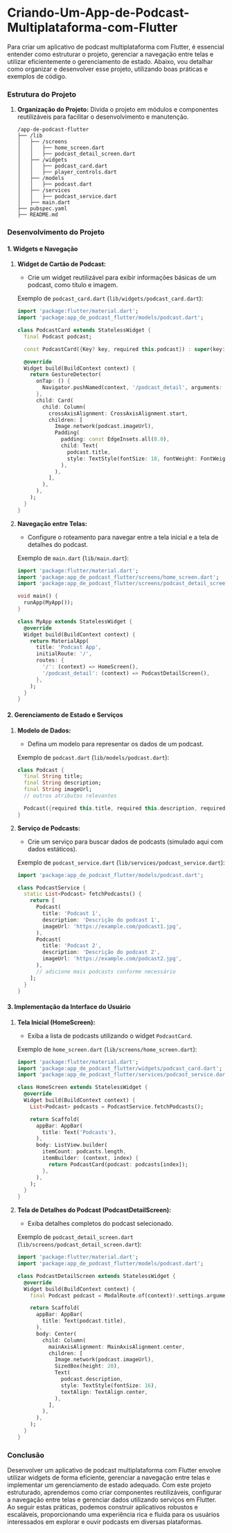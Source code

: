# Criando-Um-App-de-Podcast-Multiplataforma-com-Flutter

Para criar um aplicativo de podcast multiplataforma com Flutter, é essencial entender como estruturar o projeto, gerenciar a navegação entre telas e utilizar eficientemente o gerenciamento de estado. Abaixo, vou detalhar como organizar e desenvolver esse projeto, utilizando boas práticas e exemplos de código.

### Estrutura do Projeto

1. **Organização do Projeto:**
   Divida o projeto em módulos e componentes reutilizáveis para facilitar o desenvolvimento e manutenção.

   ```
   /app-de-podcast-flutter
   ├── /lib
   │   ├── /screens
   │   │   ├── home_screen.dart
   │   │   ├── podcast_detail_screen.dart
   │   ├── /widgets
   │   │   ├── podcast_card.dart
   │   │   ├── player_controls.dart
   │   ├── /models
   │   │   ├── podcast.dart
   │   ├── /services
   │   │   ├── podcast_service.dart
   │   ├── main.dart
   ├── pubspec.yaml
   ├── README.md
   ```

### Desenvolvimento do Projeto

#### 1. Widgets e Navegação

1. **Widget de Cartão de Podcast:**
   - Crie um widget reutilizável para exibir informações básicas de um podcast, como título e imagem.

   Exemplo de `podcast_card.dart` (`lib/widgets/podcast_card.dart`):
   ```dart
   import 'package:flutter/material.dart';
   import 'package:app_de_podcast_flutter/models/podcast.dart';

   class PodcastCard extends StatelessWidget {
     final Podcast podcast;

     const PodcastCard({Key? key, required this.podcast}) : super(key: key);

     @override
     Widget build(BuildContext context) {
       return GestureDetector(
         onTap: () {
           Navigator.pushNamed(context, '/podcast_detail', arguments: podcast);
         },
         child: Card(
           child: Column(
             crossAxisAlignment: CrossAxisAlignment.start,
             children: [
               Image.network(podcast.imageUrl),
               Padding(
                 padding: const EdgeInsets.all(8.0),
                 child: Text(
                   podcast.title,
                   style: TextStyle(fontSize: 18, fontWeight: FontWeight.bold),
                 ),
               ),
             ],
           ),
         ),
       );
     }
   }
   ```

2. **Navegação entre Telas:**
   - Configure o roteamento para navegar entre a tela inicial e a tela de detalhes do podcast.

   Exemplo de `main.dart` (`lib/main.dart`):
   ```dart
   import 'package:flutter/material.dart';
   import 'package:app_de_podcast_flutter/screens/home_screen.dart';
   import 'package:app_de_podcast_flutter/screens/podcast_detail_screen.dart';

   void main() {
     runApp(MyApp());
   }

   class MyApp extends StatelessWidget {
     @override
     Widget build(BuildContext context) {
       return MaterialApp(
         title: 'Podcast App',
         initialRoute: '/',
         routes: {
           '/': (context) => HomeScreen(),
           '/podcast_detail': (context) => PodcastDetailScreen(),
         },
       );
     }
   }
   ```

#### 2. Gerenciamento de Estado e Serviços

1. **Modelo de Dados:**
   - Defina um modelo para representar os dados de um podcast.

   Exemplo de `podcast.dart` (`lib/models/podcast.dart`):
   ```dart
   class Podcast {
     final String title;
     final String description;
     final String imageUrl;
     // outros atributos relevantes

     Podcast({required this.title, required this.description, required this.imageUrl});
   }
   ```

2. **Serviço de Podcasts:**
   - Crie um serviço para buscar dados de podcasts (simulado aqui com dados estáticos).

   Exemplo de `podcast_service.dart` (`lib/services/podcast_service.dart`):
   ```dart
   import 'package:app_de_podcast_flutter/models/podcast.dart';

   class PodcastService {
     static List<Podcast> fetchPodcasts() {
       return [
         Podcast(
           title: 'Podcast 1',
           description: 'Descrição do podcast 1',
           imageUrl: 'https://example.com/podcast1.jpg',
         ),
         Podcast(
           title: 'Podcast 2',
           description: 'Descrição do podcast 2',
           imageUrl: 'https://example.com/podcast2.jpg',
         ),
         // adicione mais podcasts conforme necessário
       ];
     }
   }
   ```

#### 3. Implementação da Interface do Usuário

1. **Tela Inicial (HomeScreen):**
   - Exiba a lista de podcasts utilizando o widget `PodcastCard`.

   Exemplo de `home_screen.dart` (`lib/screens/home_screen.dart`):
   ```dart
   import 'package:flutter/material.dart';
   import 'package:app_de_podcast_flutter/widgets/podcast_card.dart';
   import 'package:app_de_podcast_flutter/services/podcast_service.dart';

   class HomeScreen extends StatelessWidget {
     @override
     Widget build(BuildContext context) {
       List<Podcast> podcasts = PodcastService.fetchPodcasts();

       return Scaffold(
         appBar: AppBar(
           title: Text('Podcasts'),
         ),
         body: ListView.builder(
           itemCount: podcasts.length,
           itemBuilder: (context, index) {
             return PodcastCard(podcast: podcasts[index]);
           },
         ),
       );
     }
   }
   ```

2. **Tela de Detalhes do Podcast (PodcastDetailScreen):**
   - Exiba detalhes completos do podcast selecionado.

   Exemplo de `podcast_detail_screen.dart` (`lib/screens/podcast_detail_screen.dart`):
   ```dart
   import 'package:flutter/material.dart';
   import 'package:app_de_podcast_flutter/models/podcast.dart';

   class PodcastDetailScreen extends StatelessWidget {
     @override
     Widget build(BuildContext context) {
       final Podcast podcast = ModalRoute.of(context)!.settings.arguments as Podcast;

       return Scaffold(
         appBar: AppBar(
           title: Text(podcast.title),
         ),
         body: Center(
           child: Column(
             mainAxisAlignment: MainAxisAlignment.center,
             children: [
               Image.network(podcast.imageUrl),
               SizedBox(height: 20),
               Text(
                 podcast.description,
                 style: TextStyle(fontSize: 16),
                 textAlign: TextAlign.center,
               ),
             ],
           ),
         ),
       );
     }
   }
   ```

### Conclusão

Desenvolver um aplicativo de podcast multiplataforma com Flutter envolve utilizar widgets de forma eficiente, gerenciar a navegação entre telas e implementar um gerenciamento de estado adequado. Com este projeto estruturado, aprendemos como criar componentes reutilizáveis, configurar a navegação entre telas e gerenciar dados utilizando serviços em Flutter. Ao seguir estas práticas, podemos construir aplicativos robustos e escaláveis, proporcionando uma experiência rica e fluida para os usuários interessados em explorar e ouvir podcasts em diversas plataformas.
